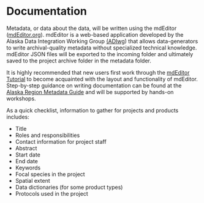 # Documentation

Metadata, or data about the data, will be written using the mdEditor \([mdEditor.org](http://mdeditor.org)\). mdEditor is a web-based application developed by the Alaska Data Integration Working Group [\(ADIwg](https://www.adiwg.org/about/)\) that allows data-generators to write archival-quality metadata without specialized technical knowledge. mdEditor JSON files will be exported to the incoming folder and ultimately saved to the project archive folder in the metadata folder.

It is highly recommended that new users first work through the [mdEditor Tutorial](https://adiwg.gitbooks.io/mdeditor/content/tutorial/welcome-to-tutorial.html) to become acquainted with the layout and functionality of mdEditor. Step-by-step guidance on writing documentation can be found at the [Alaska Region Metadata Guide](https://ak-region-dst.gitbook.io/alaska-region-mdeditor-interim-user-guide/) and will be supported by hands-on workshops. 

As a quick checklist, information to gather for projects and products includes:

* Title
* Roles and responsibilities
* Contact information for project staff
* Abstract
* Start date
* End date
* Keywords
* Focal species in the project
* Spatial extent
* Data dictionaries \(for some product types\)
* Protocols used in the project

